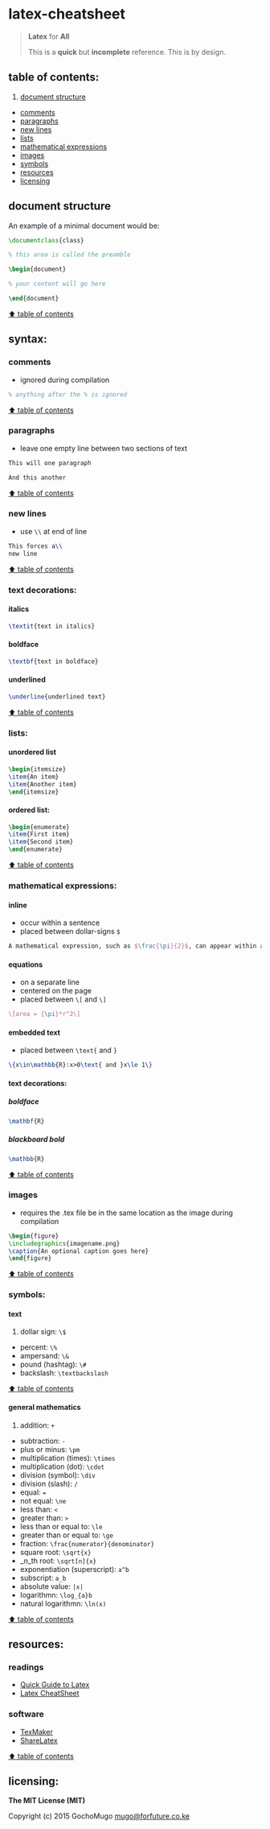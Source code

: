 
# latex-cheatsheet

> **Latex** for **All**
> 
> This is a **quick** but **incomplete** reference. This is by design.


<a name="toc"></a>
## table of contents:

1. [document structure](#ds)
* [comments](#comm)
* [paragraphs](#para)
* [new lines](#newl)
* [lists](lists)
* [mathematical expressions](#expr)
* [images](#img)
* [symbols](#sym)
* [resources](#res)
* [licensing](#lic)


<a name="ds"></a>
## document structure

An example of a minimal document would be:

```latex
\documentclass{class}

% this area is called the preamble

\begin{document}

% your content will go here

\end{document}
```
[⬆ table of contents](#toc)


## syntax:

<a name="comm"></a>
### comments

* ignored during compilation

```latex
% anything after the % is ignored
```
[⬆ table of contents](#toc)


<a name="para"></a>
### paragraphs

* leave one empty line between two sections of text

```latex
This will one paragraph

And this another
```
[⬆ table of contents](#toc)


<a name="newl"></a>
### new lines

* use `\\` at end of line

```latex
This forces a\\
new line
```
[⬆ table of contents](#toc)


### text decorations:

#### italics

```latex
\textit{text in italics}
```

#### boldface

```latex
\textbf{text in boldface}
```

#### underlined

```latex
\underline{underlined text}
```

[⬆ table of contents](#toc)


<a name="lists"></a>
### lists:

#### unordered list

```latex
\begin{itemsize}
\item{An item}
\item{Another item}
\end{itemsize}
```

#### ordered list:

```latex
\begin{enumerate}
\item{First item}
\item{Second item}
\end{enumerate}
```

[⬆ table of contents](#toc)


<a name="expr"></a>
### mathematical expressions:

#### inline

* occur within a sentence
* placed between dollar-signs `$`

```latex
A mathematical expression, such as $\frac{\pi}{2}$, can appear within a line
```

#### equations

* on a separate line
* centered on the page
* placed between `\[` and `\]`

```latex
\[area = {\pi}*r^2\]
```

#### embedded text

* placed between `\text{` and `}`

```latex
\{x\in\mathbb{R}:x>0\text{ and }x\le 1\}
```

#### text decorations:

##### boldface

```latex
\mathbf{R}
```

##### blackboard bold

```latex
\mathbb{R}
```

[⬆ table of contents](#toc)


<a name="img"></a>
### images

* requires the .tex file be in the same location as the image during compilation

```latex
\begin{figure}
\includegraphics{imagename.png}
\caption{An optional caption goes here}
\end{figure}
```
[⬆ table of contents](#toc)


<a name="sym"></a>
### symbols:


#### text

1. dollar sign: `\$`
* percent: `\%`
* ampersand: `\&`
* pound (hashtag): `\#`
* backslash: `\textbackslash`

[⬆ table of contents](#toc)


#### general mathematics

1. addition: `+`
* subtraction: `-`
* plus or minus: `\pm`
* multiplication (times): `\times`
* multiplication (dot): `\cdot`
* division (symbol): `\div`
* division (slash): `/`
* equal: `=`
* not equal: `\ne`
* less than: `<`
* greater than: `>`
* less than or equal to: `\le`
* greater than or equal to: `\ge`
* fraction: `\frac{numerator}{denominator}`
* square root: `\sqrt{x}`
* _n_th root: `\sqrt[n]{x}`
* exponentiation (superscript): `a^b`
* subscript: `a_b`
* absolute value: `|x|`
* logarithmn: `\log_{a}b`
* natural logarithmn: `\ln(x)`

[⬆ table of contents](#toc)


<a name="res"></a>
## resources:

### readings

* [Quick Guide to Latex](http://users.dickinson.edu/~richesod/latex/latexcheatsheet.pdf)
* [Latex CheatSheet](http://www.stdout.org/~winston/latex/latexsheet.pdf)

### software

* [TexMaker](http://www.xm1math.net/texmaker/)
* [ShareLatex](http://www.sharelatex.com/)

[⬆ table of contents](#toc)


<a name="lic"></a>
## licensing:

__The MIT License (MIT)__

Copyright (c) 2015 GochoMugo <mugo@forfuture.co.ke>

